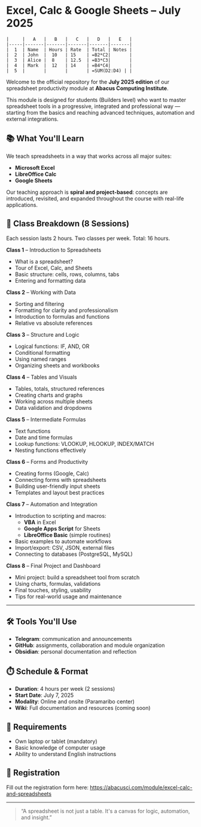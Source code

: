 # Excel, Calc & Google Sheets – July 2025

```
|     |   A   |   B   |   C   |   D   |   E   |
|-----|-------|-------|-------|-------|-------|
|  1  | Name  | Hours | Rate  | Total | Notes |
|  2  | John  |  10   | 15    | =B2*C2|       |
|  3  | Alice |  8    | 12.5  | =B3*C3|       |
|  4  | Mark  |  12   | 14    | =B4*C4|       |
|  5  |       |       |       | =SUM(D2:D4) | |
```

Welcome to the official repository for the **July 2025 edition** of our spreadsheet productivity module at **Abacus Computing Institute**.

This module is designed for students (Builders level) who want to master spreadsheet tools in a progressive, integrated and professional way — starting from the basics and reaching advanced techniques, automation and external integrations.

## 📚 What You'll Learn

We teach spreadsheets in a way that works across all major suites:
- **Microsoft Excel**
- **LibreOffice Calc**
- **Google Sheets**

Our teaching approach is **spiral and project-based**: concepts are introduced, revisited, and expanded throughout the course with real-life applications.

## 🧭 Class Breakdown (8 Sessions)

Each session lasts 2 hours. Two classes per week. Total: 16 hours.

**Class 1** – Introduction to Spreadsheets
- What is a spreadsheet?
- Tour of Excel, Calc, and Sheets
- Basic structure: cells, rows, columns, tabs
- Entering and formatting data

**Class 2** – Working with Data
- Sorting and filtering
- Formatting for clarity and professionalism
- Introduction to formulas and functions
- Relative vs absolute references

**Class 3** – Structure and Logic
- Logical functions: IF, AND, OR
- Conditional formatting
- Using named ranges
- Organizing sheets and workbooks

**Class 4** – Tables and Visuals
- Tables, totals, structured references
- Creating charts and graphs
- Working across multiple sheets
- Data validation and dropdowns

**Class 5** – Intermediate Formulas
- Text functions
- Date and time formulas
- Lookup functions: VLOOKUP, HLOOKUP, INDEX/MATCH
- Nesting functions effectively

**Class 6** – Forms and Productivity
- Creating forms (Google, Calc)
- Connecting forms with spreadsheets
- Building user-friendly input sheets
- Templates and layout best practices

**Class 7** – Automation and Integration
- Introduction to scripting and macros:
  - **VBA** in Excel
  - **Google Apps Script** for Sheets
  - **LibreOffice Basic** (simple routines)
- Basic examples to automate workflows
- Import/export: CSV, JSON, external files
- Connecting to databases (PostgreSQL, MySQL)

**Class 8** – Final Project and Dashboard
- Mini project: build a spreadsheet tool from scratch
- Using charts, formulas, validations
- Final touches, styling, usability
- Tips for real-world usage and maintenance

---

## 🛠️ Tools You'll Use

- **Telegram**: communication and announcements
- **GitHub**: assignments, collaboration and module organization
- **Obsidian**: personal documentation and reflection

## ⏱️ Schedule & Format

- **Duration**: 4 hours per week (2 sessions)
- **Start Date**: July 7, 2025
- **Modality**: Online and onsite (Paramaribo center)
- **Wiki**: Full documentation and resources (coming soon)

## 📎 Requirements

- Own laptop or tablet (mandatory)
- Basic knowledge of computer usage
- Ability to understand English instructions

## 📝 Registration

Fill out the registration form here: https://abacusci.com/module/excel-calc-and-spreadsheets

---

> “A spreadsheet is not just a table. It's a canvas for logic, automation, and insight.”
